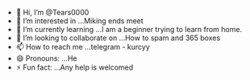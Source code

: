 - 👋 Hi, I’m @Tears0000
- 👀 I’m interested in ...Miking ends meet 
- 🌱 I’m currently learning ...I am a beginner trying to learn from home.
- 💞️ I’m looking to collaborate on ...How to spam and 365 boxes
- 📫 How to reach me ...telegram - kurcyy
- 😄 Pronouns: ...He
- ⚡ Fun fact: ...Any help is welcomed

<!---
Tears0000/Tears0000 is a ✨ special ✨ repository because its `README.md` (this file) appears on your GitHub profile.
You can click the Preview link to take a look at your changes.
--->
